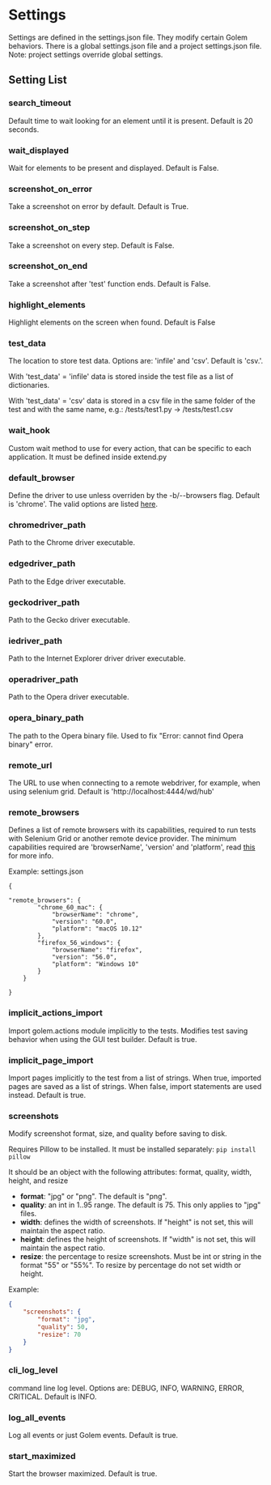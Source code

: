 Settings
==================================================

Settings are defined in the settings.json file. They modify certain Golem behaviors.
There is a global settings.json file and a project settings.json file.
Note: project settings override global settings.


## Setting List


### search_timeout

Default time to wait looking for an element until it is present. Default is 20 seconds.

### wait_displayed

Wait for elements to be present and displayed. Default is False.

### screenshot_on_error

Take a screenshot on error by default. Default is True.

### screenshot_on_step

Take a screenshot on every step. Default is False.

### screenshot_on_end

Take a screenshot after 'test' function ends. Default is False.

### highlight_elements

Highlight elements on the screen when found. Default is False

### test_data

The location to store test data. Options are: 'infile' and 'csv'. Default is 'csv.'. 

With 'test_data' = 'infile'  data is stored inside the test file as a list of dictionaries. 

With 'test_data' = 'csv' data is stored in a csv file in the same folder of the test and with the same name, e.g.: /tests/test1.py -> /tests/test1.csv

### wait_hook

Custom wait method to use for every action, that can be specific to each application. It must be defined inside extend.py

### default_browser

Define the driver to use unless overriden by the -b/--browsers flag. Default is 'chrome'. The valid options are listed [here](browsers.html#valid-options).

### chromedriver_path

Path to the Chrome driver executable.

### edgedriver_path

Path to the Edge driver executable.

### geckodriver_path

Path to the Gecko driver executable.

### iedriver_path

Path to the Internet Explorer driver driver executable.

### operadriver_path

Path to the Opera driver executable.

### opera_binary_path

The path to the Opera binary file. Used to fix "Error: cannot find Opera binary" error.

### remote_url

The URL to use when connecting to a remote webdriver, for example, when using selenium grid. Default is 'http://localhost:4444/wd/hub'

### remote_browsers

Defines a list of remote browsers with its capabilities, required to run tests with Selenium Grid or another remote device provider.
The minimum capabilities required are 'browserName', 'version' and 'platform', read [this](https://github.com/SeleniumHQ/selenium/wiki/DesiredCapabilities) for more info.

Example: settings.json
```
{

"remote_browsers": {
        "chrome_60_mac": {
            "browserName": "chrome",
            "version": "60.0",
            "platform": "macOS 10.12"
        },
        "firefox_56_windows": {
            "browserName": "firefox",
            "version": "56.0",
            "platform": "Windows 10"
        }
    }

}
```


### implicit_actions_import
Import golem.actions module implicitly to the tests.
Modifies test saving behavior when using the GUI test builder.
Default is true.

### implicit_page_import
Import pages implicitly to the test from a list of strings.
When true, imported pages are saved as a list of strings. When false, import statements are used instead.
Default is true.

### screenshots

Modify screenshot format, size, and quality before saving to disk.

Requires Pillow to be installed. It must be installed separately: ```pip install pillow```

It should be an object with the following attributes: format, quality, width, height, and resize

* **format**: "jpg" or "png". The default is "png".
* **quality**: an int in 1..95 range. The default is 75. This only applies to "jpg" files.
* **width**: defines the width of screenshots. If "height" is not set, this will maintain the aspect ratio.
* **height**: defines the height of screenshots. If "width" is not set, this will maintain the aspect ratio.
* **resize**: the percentage to resize screenshots. Must be int or string in the format "55" or "55%". To resize by percentage do not set width or height.

Example:
```JSON
{
    "screenshots": {
        "format": "jpg",
        "quality": 50,
        "resize": 70
    }
}
```

### cli_log_level

command line log level.
Options are: DEBUG, INFO, WARNING, ERROR, CRITICAL. Default is INFO.

### log_all_events

Log all events or just Golem events. Default is true.

### start_maximized

Start the browser maximized. Default is true.